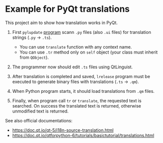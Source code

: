 # Example for PyQt translations

This project aim to show how translation works in PyQt.

1. First `pylupdate`
   [program](https://code.qt.io/cgit/qt/qttools.git/tree/src/linguist/lupdate/python.cpp#n676)
   scann `.py` files (also `.ui` files)
   for translation strings (`.py` -> `.ts`).

    - You can use `translate` function with any context name.
    - You can use `.tr` method only on `self` object (your class must inherit
      from
      `QObject`).

2. The programmer now should edit `.ts` files using QtLinguist.
3. After translation is completed and saved, `lrelease` program must be executed
   to generate binary files with translations (`.ts` -> `.qm`).
4. When Python program starts, it should load translations from `.qm` files.
5. Finally, when program call `tr` or `translate`,
   the requested text is searched.
   On success the translated text is returned,
   otherwise unmodified text is returned.

See also official documentations:

- https://doc.qt.io/qt-5/i18n-source-translation.html
- https://doc.qt.io/qtforpython-6/tutorials/basictutorial/translations.html